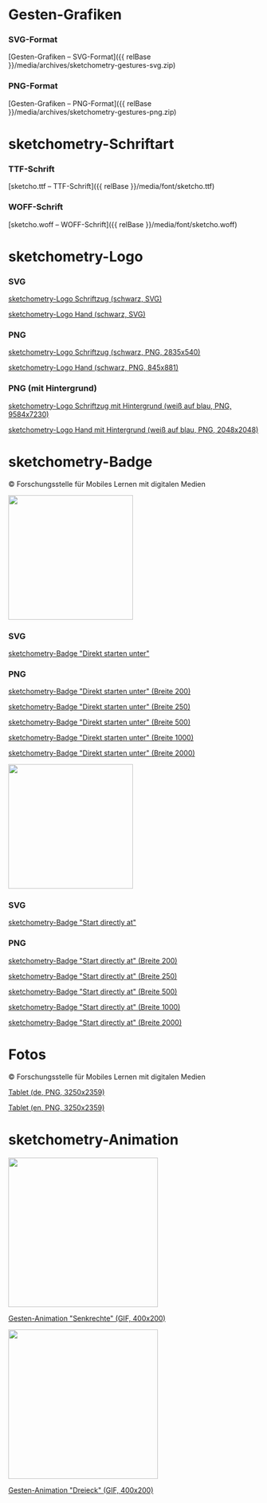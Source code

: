# Gesten-Grafiken 

### SVG-Format

[Gesten-Grafiken – SVG-Format]({{ relBase }}/media/archives/sketchometry-gestures-svg.zip)

### PNG-Format

[Gesten-Grafiken – PNG-Format]({{ relBase }}/media/archives/sketchometry-gestures-png.zip)

# sketchometry-Schriftart

### TTF-Schrift

[sketcho.ttf – TTF-Schrift]({{ relBase }}/media/font/sketcho.ttf)

### WOFF-Schrift

[sketcho.woff – WOFF-Schrift]({{ relBase }}/media/font/sketcho.woff)

# sketchometry-Logo

### SVG

<a href="{{ relBase }}/media/logos/logo-text.svg" target="_blank">sketchometry-Logo Schriftzug (schwarz, SVG)</a>

<a href="{{ relBase }}/media/logos/logo-hand.svg" target="_blank">sketchometry-Logo Hand (schwarz, SVG) </a>

### PNG

<a href="{{ relBase }}/media/logos/logo-text.png" target="_blank">sketchometry-Logo Schriftzug (schwarz, PNG, 2835x540)</a>

<a href="{{ relBase }}/media/logos/logo-hand.png" target="_blank">sketchometry-Logo Hand (schwarz, PNG, 845x881) </a>

### PNG (mit Hintergrund)

<a href="{{ relBase }}/media/logos/logo-text-bg.png" target="_blank">sketchometry-Logo Schriftzug mit Hintergrund (weiß auf blau, PNG, 9584x7230)</a>

<a href="{{ relBase }}/media/logos/logo-hand-bg.png" target="_blank">sketchometry-Logo Hand mit Hintergrund (weiß auf blau, PNG, 2048x2048)</a>

# sketchometry-Badge

&copy; Forschungsstelle für Mobiles Lernen mit digitalen Medien

<img src="{{ relBase }}/media/logos/sketchometry-badge-de-250.png" class="image-raw" style="width:250px;"/>

### SVG

<a href="{{ relBase }}/media/logos/sketchometry-badge-de.svg" target="_blank">sketchometry-Badge "Direkt starten unter"</a>

### PNG

<a href="{{ relBase }}/media/logos/sketchometry-badge-de-200.png" target="_blank">sketchometry-Badge "Direkt starten unter" (Breite 200)</a>

<a href="{{ relBase }}/media/logos/sketchometry-badge-de-250.png" target="_blank">sketchometry-Badge "Direkt starten unter" (Breite 250)</a>

<a href="{{ relBase }}/media/logos/sketchometry-badge-de-500.png" target="_blank">sketchometry-Badge "Direkt starten unter" (Breite 500)</a>

<a href="{{ relBase }}/media/logos/sketchometry-badge-de-1000.png" target="_blank">sketchometry-Badge "Direkt starten unter" (Breite 1000)</a>

<a href="{{ relBase }}/media/logos/sketchometry-badge-de-2000.png" target="_blank">sketchometry-Badge "Direkt starten unter" (Breite 2000)</a>

<img src="{{ relBase }}/media/logos/sketchometry-badge-en-250.png" class="image-raw" style="width:250px;"/>

### SVG

<a href="{{ relBase }}/media/logos/sketchometry-badge-en.svg" target="_blank">sketchometry-Badge "Start directly at"</a>

### PNG

<a href="{{ relBase }}/media/logos/sketchometry-badge-en-200.png" target="_blank">sketchometry-Badge "Start directly at"  (Breite 200)</a>

<a href="{{ relBase }}/media/logos/sketchometry-badge-en-250.png" target="_blank">sketchometry-Badge "Start directly at"  (Breite 250)</a>

<a href="{{ relBase }}/media/logos/sketchometry-badge-en-500.png" target="_blank">sketchometry-Badge "Start directly at"  (Breite 500)</a>

<a href="{{ relBase }}/media/logos/sketchometry-badge-en-1000.png" target="_blank">sketchometry-Badge "Start directly at"  (Breite 1000)</a>

<a href="{{ relBase }}/media/logos/sketchometry-badge-en-2000.png" target="_blank">sketchometry-Badge "Start directly at"  (Breite 2000)</a>

# Fotos

&copy; Forschungsstelle für Mobiles Lernen mit digitalen Medien

<a href="{{ relBase }}/media/fotos/foto-de-tablet.png" target="_blank">Tablet (de, PNG, 3250x2359)</a>

<a href="{{ relBase }}/media/fotos/foto-en-tablet.png" target="_blank">Tablet (en, PNG, 3250x2359)</a>

# sketchometry-Animation

<img src="{{ relBase }}/media/images/2x1/gesten-animation.gif" class="image-raw" style="width:300px;"/>

<a href="{{ relBase }}/media/images/2x1/gesten-animation.gif" target="_blank">Gesten-Animation "Senkrechte" (GIF, 400x200)</a>

<img src="{{ relBase }}/media/images/2x1/gesten-animation-dreieck.gif" class="image-raw" style="width:300px;"/>

<a href="{{ relBase }}/media/images/2x1/gesten-animation-dreieck.gif" target="_blank">Gesten-Animation "Dreieck" (GIF, 400x200)</a>

